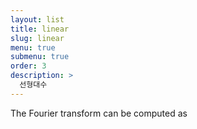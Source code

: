 ```yaml
---
layout: list
title: linear
slug: linear
menu: true
submenu: true
order: 3
description: >
  선형대수
---
```


The Fourier transform can be computed as
